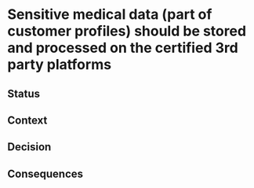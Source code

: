 # Sensitive medical data (part of customer profiles) should be stored and processed on the certified 3rd party platforms

## Status

## Context

## Decision

## Consequences
